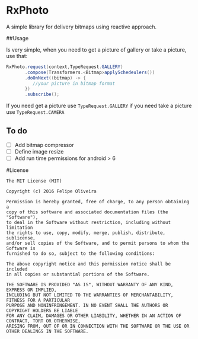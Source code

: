 # RxPhoto

A simple library for delivery bitmaps using reactive approach.

##Usage

Is very simple, when you need to get a picture of gallery or take a picture, use that:

```java
RxPhoto.request(context,TypeRequest.GALLERY)
       .compose(Transformers.<Bitmap>applySchedeulers())
       .doOnNext((bitmap) -> {
          //your picture in bitmap format
       })
       .subscribe();
```

If you need get a picture use `TypeRequest.GALLERY` if you need take a picture use `TypeRequest.CAMERA`

## To do
- [ ] Add bitmap compressor
- [ ] Define image resize
- [ ] Add run time permissions for android > 6

#License
```
The MIT License (MIT)

Copyright (c) 2016 Felipe Oliveira

Permission is hereby granted, free of charge, to any person obtaining a 
copy of this software and associated documentation files (the "Software"), 
to deal in the Software without restriction, including without limitation 
the rights to use, copy, modify, merge, publish, distribute, sublicense, 
and/or sell copies of the Software, and to permit persons to whom the Software is 
furnished to do so, subject to the following conditions:

The above copyright notice and this permission notice shall be included 
in all copies or substantial portions of the Software.

THE SOFTWARE IS PROVIDED "AS IS", WITHOUT WARRANTY OF ANY KIND, EXPRESS OR IMPLIED, 
INCLUDING BUT NOT LIMITED TO THE WARRANTIES OF MERCHANTABILITY, FITNESS FOR A PARTICULAR 
PURPOSE AND NONINFRINGEMENT. IN NO EVENT SHALL THE AUTHORS OR COPYRIGHT HOLDERS BE LIABLE 
FOR ANY CLAIM, DAMAGES OR OTHER LIABILITY, WHETHER IN AN ACTION OF CONTRACT, TORT OR OTHERWISE,
ARISING FROM, OUT OF OR IN CONNECTION WITH THE SOFTWARE OR THE USE OR OTHER DEALINGS IN THE SOFTWARE.

```

